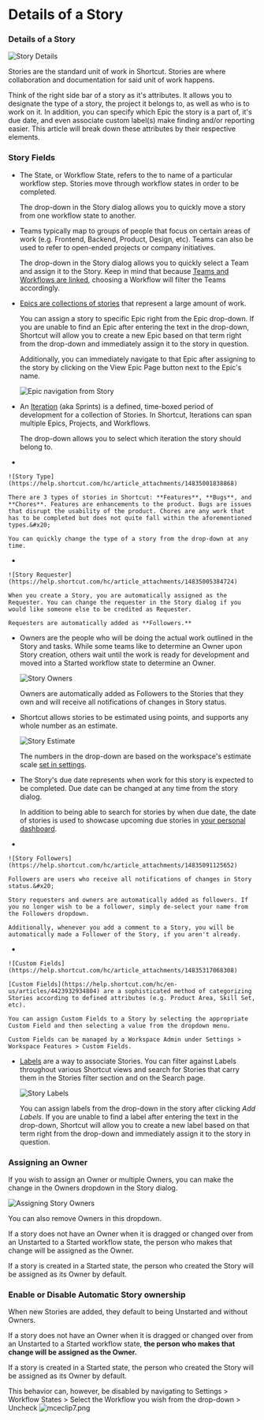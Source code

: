 # Details of a Story

### Details of a Story

![Story Details](https://help.shortcut.com/hc/article_attachments/14730807963924)

Stories are the standard unit of work in Shortcut. Stories are where collaboration and documentation for said unit of work happens.

Think of the right side bar of a story as it's attributes. It allows you to designate the type of a story, the project it belongs to, as well as who is to work on it. In addition, you can specify which Epic the story is a part of, it's due date, and even associate custom label(s) make finding and/or reporting easier. This article will break down these attributes by their respective elements.

### Story Fields

*   The State, or Workflow State, refers to the to name of a particular workflow step. Stories move through workflow states in order to be completed.

    The drop-down in the Story dialog allows you to quickly move a story from one workflow state to another.
*   Teams typically map to groups of people that focus on certain areas of work (e.g. Frontend, Backend, Product, Design, etc). Teams can also be used to refer to open-ended projects or company initiatives.

    The drop-down in the Story dialog allows you to quickly select a Team and assign it to the Story. Keep in mind that because [Teams and Workflows are linked](https://help.shortcut.com/hc/en-us/articles/4407290960916), choosing a Workflow will filter the Teams accordingly.
*   [Epics are collections of stories](https://help.shortcut.com/hc/en-us/articles/360017524632) that represent a large amount of work.

    You can assign a story to specific Epic right from the Epic drop-down. If you are unable to find an Epic after entering the text in the drop-down, Shortcut will allow you to create a new Epic based on that term right from the drop-down and immediately assign it to the story in question.

    Additionally, you can immediately navigate to that Epic after assigning to the story by clicking on the View Epic Page button next to the Epic's name.

    ![Epic navigation from Story](https://help.shortcut.com/hc/article_attachments/14834985118740)
*   An [Iteration](https://help.shortcut.com/hc/en-us/articles/360028953452) (aka Sprints) is a defined, time-boxed period of development for a collection of Stories. In Shortcut, Iterations can span multiple Epics, Projects, and Workflows.

    The drop-down allows you to select which iteration the story should belong to.
*

    ![Story Type](https://help.shortcut.com/hc/article_attachments/14835001838868)

    There are 3 types of stories in Shortcut: **Features**, **Bugs**, and **Chores**. Features are enhancements to the product. Bugs are issues that disrupt the usability of the product. Chores are any work that has to be completed but does not quite fall within the aforementioned types.&#x20;

    You can quickly change the type of a story from the drop-down at any time.
*

    ![Story Requester](https://help.shortcut.com/hc/article_attachments/14835005384724)

    When you create a Story, you are automatically assigned as the Requester. You can change the requester in the Story dialog if you would like someone else to be credited as Requester.

    Requesters are automatically added as **Followers.**
*   Owners are the people who will be doing the actual work outlined in the Story and tasks. While some teams like to determine an Owner upon Story creation, others wait until the work is ready for development and moved into a Started workflow state to determine an Owner.

    ![Story Owners](https://help.shortcut.com/hc/article_attachments/14835063201300)

    Owners are automatically added as Followers to the Stories that they own and will receive all notifications of changes in Story status.
*   Shortcut allows stories to be estimated using points, and supports any whole number as an estimate.

    ![Story Estimate](https://help.shortcut.com/hc/article_attachments/14835082779540)

    The numbers in the drop-down are based on the workspace's estimate scale [set in settings](https://help.shortcut.com/hc/en-us/articles/209984986-Workspace-Settings).
*   The Story's due date represents when work for this story is expected to be completed. Due date can be changed at any time from the story dialog.

    In addition to being able to search for stories by when due date, the date of stories is used to showcase upcoming due stories in [your personal dashboard](https://help.shortcut.com/hc/en-us/articles/205630749).
*

    ![Story Followers](https://help.shortcut.com/hc/article_attachments/14835091125652)

    Followers are users who receive all notifications of changes in Story status.&#x20;

    Story requesters and owners are automatically added as followers. If you no longer wish to be a follower, simply de-select your name from the Followers dropdown.

    Additionally, whenever you add a comment to a Story, you will be automatically made a Follower of the Story, if you aren't already.
*

    ![Custom Fields](https://help.shortcut.com/hc/article_attachments/14835317068308)

    [Custom Fields](https://help.shortcut.com/hc/en-us/articles/4423932934804) are a sophisticated method of categorizing Stories according to defined attributes (e.g. Product Area, Skill Set, etc).

    You can assign Custom Fields to a Story by selecting the appropriate Custom Field and then selecting a value from the dropdown menu.

    Custom Fields can be managed by a Workspace Admin under Settings > Workspace Features > Custom Fields.
*   [Labels](https://help.shortcut.com/hc/en-us/articles/205702619) are a way to associate Stories. You can filter against Labels throughout various Shortcut views and search for Stories that carry them in the Stories filter section and on the Search page.

    ![Story Labels](https://help.shortcut.com/hc/article_attachments/14835123217940)

    You can assign labels from the drop-down in the story after clicking _Add Labels_. If you are unable to find a label after entering the text in the drop-down, Shortcut will allow you to create a new label based on that term right from the drop-down and immediately assign it to the story in question.

### Assigning an Owner

If you wish to assign an Owner or multiple Owners, you can make the change in the Owners dropdown in the Story dialog.

![Assigning Story Owners](https://help.shortcut.com/hc/article_attachments/14835164139156)

You can also remove Owners in this dropdown.

If a story does not have an Owner when it is dragged or changed over from an Unstarted to a Started workflow state, the person who makes that change will be assigned as the Owner.

If a story is created in a Started state, the person who created the Story will be assigned as its Owner by default.

### Enable or Disable Automatic Story ownership

When new Stories are added, they default to being Unstarted and without Owners.

If a story does not have an Owner when it is dragged or changed over from an Unstarted to a Started workflow state, **the person who makes that change will be assigned as the Owner.**

If a story is created in a Started state, the person who created the Story will be assigned as its Owner by default.

This behavior can, however, be disabled by navigating to Settings > Workflow States > Select the Workflow you wish from the drop-down > Uncheck ![mceclip7.png](https://help.shortcut.com/hc/article_attachments/360058578712/mceclip7.png)
